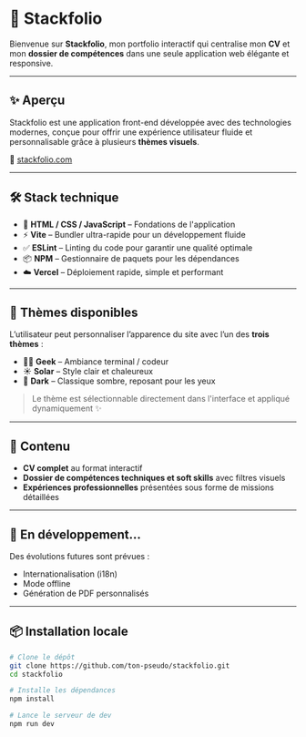 # 🚀 Stackfolio

Bienvenue sur **Stackfolio**, mon portfolio interactif qui centralise mon **CV** et mon **dossier de compétences** dans une seule application web élégante et responsive.

---

## ✨ Aperçu

Stackfolio est une application front-end développée avec des technologies modernes, conçue pour offrir une expérience utilisateur fluide et personnalisable grâce à plusieurs **thèmes visuels**.

🔗 [stackfolio.com](https://stackfolio-eight.vercel.app/cv.html)

---

## 🛠️ Stack technique

- 🧱 **HTML / CSS / JavaScript** – Fondations de l'application
- ⚡ **Vite** – Bundler ultra-rapide pour un développement fluide
- ✅ **ESLint** – Linting du code pour garantir une qualité optimale
- 📦 **NPM** – Gestionnaire de paquets pour les dépendances
- ☁️ **Vercel** – Déploiement rapide, simple et performant

---

## 🎨 Thèmes disponibles

L’utilisateur peut personnaliser l’apparence du site avec l’un des **trois thèmes** :

- 🧑‍💻 **Geek** – Ambiance terminal / codeur
- ☀️ **Solar** – Style clair et chaleureux
- 🌙 **Dark** – Classique sombre, reposant pour les yeux

> Le thème est sélectionnable directement dans l'interface et appliqué dynamiquement ✨

---

## 📁 Contenu

- **CV complet** au format interactif
- **Dossier de compétences techniques et soft skills** avec filtres visuels
- **Expériences professionnelles** présentées sous forme de missions détaillées

---

## 🚧 En développement...

Des évolutions futures sont prévues :
- Internationalisation (i18n)
- Mode offline
- Génération de PDF personnalisés

---

## 📦 Installation locale

```bash
# Clone le dépôt
git clone https://github.com/ton-pseudo/stackfolio.git
cd stackfolio

# Installe les dépendances
npm install

# Lance le serveur de dev
npm run dev
